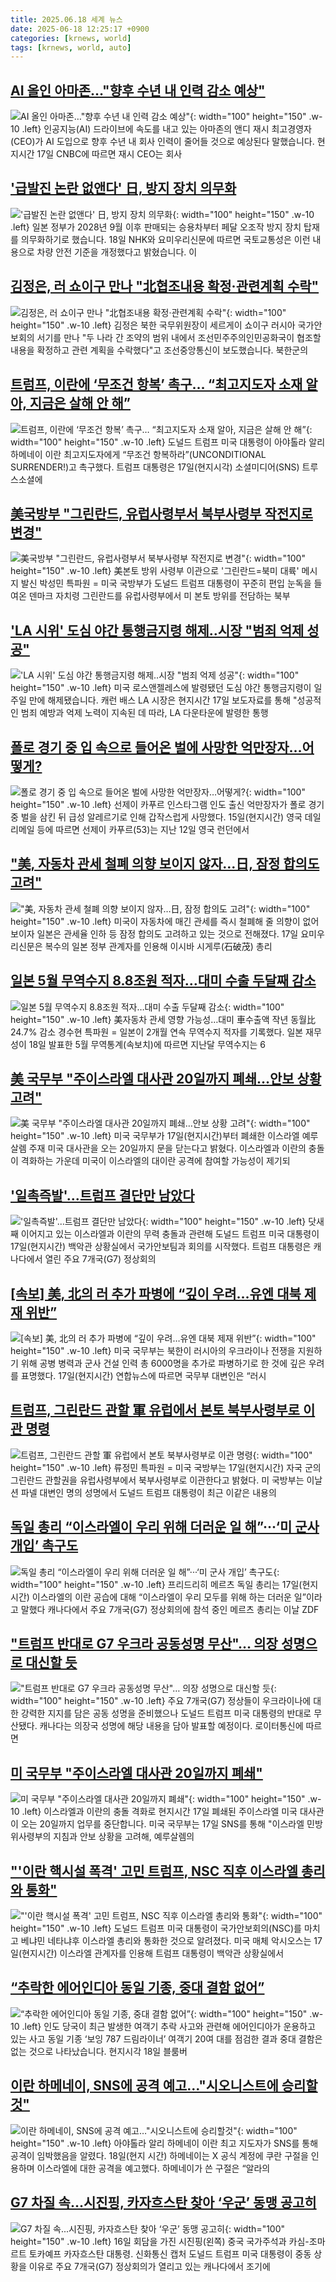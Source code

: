 ```yaml
---
title: 2025.06.18 세계 뉴스
date: 2025-06-18 12:25:17 +0900
categories: [krnews, world]
tags: [krnews, world, auto]
---
```

## [AI 올인 아마존…"향후 수년 내 인력 감소 예상"](https://n.news.naver.com/mnews/article/374/0000446394)

![AI 올인 아마존…"향후 수년 내 인력 감소 예상"](https://mimgnews.pstatic.net/image/origin/374/2025/06/18/446394.jpg?type=nf220_150){: width="100" height="150" .w-10 .left}
인공지능(AI) 드라이브에 속도를 내고 있는 아마존의 앤디 재시 최고경영자(CEO)가 AI 도입으로 향후 수년 내 회사 인력이 줄어들 것으로 예상된다 말했습니다. 현지시간 17일 CNBC에 따르면 재시 CEO는 회사

## ['급발진 논란 없앤다' 日, 방지 장치 의무화](https://n.news.naver.com/mnews/article/374/0000446474)

!['급발진 논란 없앤다' 日, 방지 장치 의무화](https://mimgnews.pstatic.net/image/origin/374/2025/06/18/446474.jpg?type=nf220_150){: width="100" height="150" .w-10 .left}
일본 정부가 2028년 9월 이후 판매되는 승용차부터 페달 오조작 방지 장치 탑재를 의무화하기로 했습니다. 18일 NHK와 요미우리신문에 따르면 국토교통성은 이런 내용으로 차량 안전 기준을 개정했다고 밝혔습니다. 이

## [김정은, 러 쇼이구 만나 "北협조내용 확정·관련계획 수락"](https://n.news.naver.com/mnews/article/214/0001430841)

![김정은, 러 쇼이구 만나 "北협조내용 확정·관련계획 수락"](https://mimgnews.pstatic.net/image/origin/214/2025/06/18/1430841.jpg?type=nf220_150){: width="100" height="150" .w-10 .left}
김정은 북한 국무위원장이 세르게이 쇼이구 러시아 국가안보회의 서기를 만나 "두 나라 간 조약의 범위 내에서 조선민주주의인민공화국이 협조할 내용을 확정하고 관련 계획을 수락했다"고 조선중앙통신이 보도했습니다. 북한군의

## [트럼프, 이란에 ‘무조건 항복’ 촉구… “최고지도자 소재 알아, 지금은 살해 안 해”](https://n.news.naver.com/mnews/article/366/0001086092)

![트럼프, 이란에 ‘무조건 항복’ 촉구… “최고지도자 소재 알아, 지금은 살해 안 해”](https://mimgnews.pstatic.net/image/origin/366/2025/06/18/1086092.jpg?type=nf220_150){: width="100" height="150" .w-10 .left}
도널드 트럼프 미국 대통령이 아야톨라 알리 하메네이 이란 최고지도자에게 “무조건 항복하라”(UNCONDITIONAL SURRENDER!)고 촉구했다. 트럼프 대통령은 17일(현지시각) 소셜미디어(SNS) 트루스소셜에

## [美국방부 "그린란드, 유럽사령부서 북부사령부 작전지로 변경"](https://n.news.naver.com/mnews/article/001/0015455010)

![美국방부 "그린란드, 유럽사령부서 북부사령부 작전지로 변경"](https://mimgnews.pstatic.net/image/origin/001/2025/06/18/15455010.jpg?type=nf220_150){: width="100" height="150" .w-10 .left}
美본토 방위 사령부 이관으로 '그린란드=북미 대륙' 메시지 발신 박성민 특파원 = 미국 국방부가 도널드 트럼프 대통령이 꾸준히 편입 눈독을 들여온 덴마크 자치령 그린란드를 유럽사령부에서 미 본토 방위를 전담하는 북부

## ['LA 시위' 도심 야간 통행금지령 해제‥시장 "범죄 억제 성공"](https://n.news.naver.com/mnews/article/214/0001430810)

!['LA 시위' 도심 야간 통행금지령 해제‥시장 "범죄 억제 성공"](https://mimgnews.pstatic.net/image/origin/214/2025/06/18/1430810.jpg?type=nf220_150){: width="100" height="150" .w-10 .left}
미국 로스앤젤레스에 발령됐던 도심 야간 통행금지령이 일주일 만에 해제됐습니다. 캐런 배스 LA 시장은 현지시간 17일 보도자료를 통해 "성공적인 범죄 예방과 억제 노력이 지속된 데 따라, LA 다운타운에 발령한 통행

## [폴로 경기 중 입 속으로 들어온 벌에 사망한 억만장자…어떻게?](https://n.news.naver.com/mnews/article/021/0002716751)

![폴로 경기 중 입 속으로 들어온 벌에 사망한 억만장자…어떻게?](https://mimgnews.pstatic.net/image/origin/021/2025/06/18/2716751.jpg?type=nf220_150){: width="100" height="150" .w-10 .left}
선제이 카푸르 인스타그램 인도 출신 억만장자가 폴로 경기 중 벌을 삼킨 뒤 급성 알레르기로 인해 갑작스럽게 사망했다. 15일(현지시간) 영국 데일리메일 등에 따르면 선제이 카푸르(53)는 지난 12일 영국 런던에서

## ["美, 자동차 관세 철폐 의향 보이지 않자…日, 잠정 합의도 고려"](https://n.news.naver.com/mnews/article/003/0013307634)

!["美, 자동차 관세 철폐 의향 보이지 않자…日, 잠정 합의도 고려"](https://mimgnews.pstatic.net/image/origin/003/2025/06/17/13307634.jpg?type=nf220_150){: width="100" height="150" .w-10 .left}
미국이 자동차에 매긴 관세를 즉시 철폐해 줄 의향이 없어 보이자 일본은 관세율 인하 등 잠정 합의도 고려하고 있는 것으로 전해졌다. 17일 요미우리신문은 복수의 일본 정부 관계자를 인용해 이시바 시게루(石破茂) 총리

## [일본 5월 무역수지 8.8조원 적자…대미 수출 두달째 감소](https://n.news.naver.com/mnews/article/001/0015456016)

![일본 5월 무역수지 8.8조원 적자…대미 수출 두달째 감소](https://mimgnews.pstatic.net/image/origin/001/2025/06/18/15456016.jpg?type=nf220_150){: width="100" height="150" .w-10 .left}
美자동차 관세 영향 가능성…대미 車수출액 작년 동월比 24.7% 감소 경수현 특파원 = 일본이 2개월 연속 무역수지 적자를 기록했다. 일본 재무성이 18일 발표한 5월 무역통계(속보치)에 따르면 지난달 무역수지는 6

## [美 국무부 "주이스라엘 대사관 20일까지 폐쇄…안보 상황 고려"](https://n.news.naver.com/mnews/article/018/0006042489)

![美 국무부 "주이스라엘 대사관 20일까지 폐쇄…안보 상황 고려"](https://mimgnews.pstatic.net/image/origin/018/2025/06/18/6042489.jpg?type=nf220_150){: width="100" height="150" .w-10 .left}
미국 국무부가 17일(현지시간)부터 폐쇄한 이스라엘 예루살렘 주재 미국 대사관을 오는 20일까지 문을 닫는다고 밝혔다. 이스라엘과 이란의 충돌이 격화하는 가운데 미국이 이스라엘의 대이란 공격에 참여할 가능성이 제기되

## ['일촉즉발'...트럼프 결단만 남았다](https://n.news.naver.com/mnews/article/215/0001213081)

!['일촉즉발'...트럼프 결단만 남았다](https://mimgnews.pstatic.net/image/origin/215/2025/06/18/1213081.jpg?type=nf220_150){: width="100" height="150" .w-10 .left}
닷새째 이어지고 있는 이스라엘과 이란의 무력 충돌과 관련해 도널드 트럼프 미국 대통령이 17일(현지시간) 백악관 상황실에서 국가안보팀과 회의를 시작했다. 트럼프 대통령은 캐나다에서 열린 주요 7개국(G7) 정상회의

## [[속보] 美, 北의 러 추가 파병에 “깊이 우려…유엔 대북 제재 위반”](https://n.news.naver.com/mnews/article/009/0005510536)

![[속보] 美, 北의 러 추가 파병에 “깊이 우려…유엔 대북 제재 위반”](https://mimgnews.pstatic.net/image/origin/009/2025/06/18/5510536.jpg?type=nf220_150){: width="100" height="150" .w-10 .left}
미국 국무부는 북한이 러시아의 우크라이나 전쟁을 지원하기 위해 공병 병력과 군사 건설 인력 총 6000명을 추가로 파병하기로 한 것에 깊은 우려를 표명했다. 17일(현지시간) 연합뉴스에 따르면 국무부 대변인은 “러시

## [트럼프, 그린란드 관할 軍 유럽에서 본토 북부사령부로 이관 명령](https://n.news.naver.com/mnews/article/421/0008317403)

![트럼프, 그린란드 관할 軍 유럽에서 본토 북부사령부로 이관 명령](https://mimgnews.pstatic.net/image/origin/421/2025/06/18/8317403.jpg?type=nf220_150){: width="100" height="150" .w-10 .left}
류정민 특파원 = 미국 국방부는 17일(현지시간) 자국 군의 그린란드 관할권을 유럽사령부에서 북부사령부로 이관한다고 밝혔다. 미 국방부는 이날 션 파넬 대변인 명의 성명에서 도널드 트럼프 대통령이 최근 이같은 내용의

## [독일 총리 “이스라엘이 우리 위해 더러운 일 해”···‘미 군사 개입’ 촉구도](https://n.news.naver.com/mnews/article/032/0003376892)

![독일 총리 “이스라엘이 우리 위해 더러운 일 해”···‘미 군사 개입’ 촉구도](https://mimgnews.pstatic.net/image/origin/032/2025/06/18/3376892.jpg?type=nf220_150){: width="100" height="150" .w-10 .left}
프리드리히 메르츠 독일 총리는 17일(현지시간) 이스라엘의 이란 공습에 대해 “이스라엘이 우리 모두를 위해 하는 더러운 일”이라고 말했다 캐나다에서 주요 7개국(G7) 정상회의에 참석 중인 메르츠 총리는 이날 ZDF

## ["트럼프 반대로 G7 우크라 공동성명 무산"… 의장 성명으로 대신할 듯](https://n.news.naver.com/mnews/article/469/0000871027)

!["트럼프 반대로 G7 우크라 공동성명 무산"… 의장 성명으로 대신할 듯](https://mimgnews.pstatic.net/image/origin/469/2025/06/18/871027.jpg?type=nf220_150){: width="100" height="150" .w-10 .left}
주요 7개국(G7) 정상들이 우크라이나에 대한 강력한 지지를 담은 공동 성명을 준비했으나 도널드 트럼프 미국 대통령의 반대로 무산됐다. 캐나다는 의장국 성명에 해당 내용을 담아 발표할 예정이다. 로이터통신에 따르면

## [미 국무부 "주이스라엘 대사관 20일까지 폐쇄"](https://n.news.naver.com/mnews/article/214/0001430888)

![미 국무부 "주이스라엘 대사관 20일까지 폐쇄"](https://mimgnews.pstatic.net/image/origin/214/2025/06/18/1430888.jpg?type=nf220_150){: width="100" height="150" .w-10 .left}
이스라엘과 이란의 충돌 격화로 현지시간 17일 폐쇄된 주이스라엘 미국 대사관이 오는 20일까지 업무를 중단합니다. 미국 국무부는 17일 SNS를 통해 "이스라엘 민방위사령부의 지침과 안보 상황을 고려해, 예루살렘의

## ["'이란 핵시설 폭격' 고민 트럼프, NSC 직후 이스라엘 총리와 통화"](https://n.news.naver.com/mnews/article/015/0005146012)

!["'이란 핵시설 폭격' 고민 트럼프, NSC 직후 이스라엘 총리와 통화"](https://mimgnews.pstatic.net/image/origin/015/2025/06/18/5146012.jpg?type=nf220_150){: width="100" height="150" .w-10 .left}
도널드 트럼프 미국 대통령이 국가안보회의(NSC)를 마치고 베냐민 네타냐후 이스라엘 총리와 통화한 것으로 알려졌다. 미국 매체 악시오스는 17일(현지시간) 이스라엘 관계자를 인용해 트럼프 대통령이 백악관 상황실에서

## [“추락한 에어인디아 동일 기종, 중대 결함 없어”](https://n.news.naver.com/mnews/article/056/0011972047)

![“추락한 에어인디아 동일 기종, 중대 결함 없어”](https://mimgnews.pstatic.net/image/origin/056/2025/06/18/11972047.jpg?type=nf220_150){: width="100" height="150" .w-10 .left}
인도 당국이 최근 발생한 여객기 추락 사고와 관련해 에어인디아가 운용하고 있는 사고 동일 기종 ‘보잉 787 드림라이너’ 여객기 20여 대를 점검한 결과 중대 결함은 없는 것으로 나타났습니다. 현지시각 18일 블룸버

## [이란 하메네이, SNS에 공격 예고…"시오니스트에 승리할것"](https://n.news.naver.com/mnews/article/018/0006042290)

![이란 하메네이, SNS에 공격 예고…"시오니스트에 승리할것"](https://mimgnews.pstatic.net/image/origin/018/2025/06/18/6042290.jpg?type=nf220_150){: width="100" height="150" .w-10 .left}
아야톨라 알리 하메네이 이란 최고 지도자가 SNS를 통해 공격이 임박했음을 알렸다. 18일(현지 시간) 하메네이는 X 공식 계정에 쿠란 구절을 인용하며 이스라엘에 대한 공격을 예고했다. 하메네이가 쓴 구절은 “알라의

## [G7 차질 속...시진핑, 카자흐스탄 찾아 ‘우군’ 동맹 공고히](https://n.news.naver.com/mnews/article/021/0002716471)

![G7 차질 속...시진핑, 카자흐스탄 찾아 ‘우군’ 동맹 공고히](https://mimgnews.pstatic.net/image/origin/021/2025/06/17/2716471.jpg?type=nf220_150){: width="100" height="150" .w-10 .left}
16일 회담을 가진 시진핑(왼쪽) 중국 국가주석과 카심-조마르트 토카예프 카자흐스탄 대통령. 신화통신 캡처 도널드 트럼프 미국 대통령이 중동 상황을 이유로 주요 7개국(G7) 정상회의가 열리고 있는 캐나다에서 조기에

